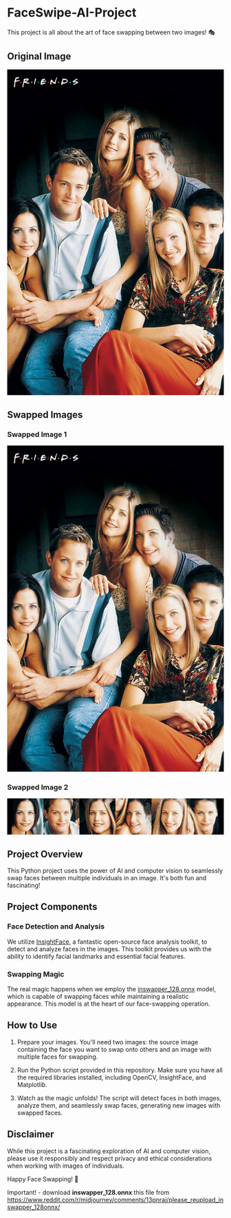 # FaceSwipe-AI-Project

This project is all about the art of face swapping between two images! 🎭

## Original Image
![Original Image](origin.jpeg)

## Swapped Images
### Swapped Image 1
![Swapped Image](t1_swapped.jpg)

### Swapped Image 2
![Swapped Image 2](t1_swapped2.jpg)

## Project Overview

This Python project uses the power of AI and computer vision to seamlessly swap faces between multiple individuals in an image. It's both fun and fascinating!

## Project Components

### Face Detection and Analysis

We utilize [InsightFace](https://github.com/deepinsight/insightface), a fantastic open-source face analysis toolkit, to detect and analyze faces in the images. This toolkit provides us with the ability to identify facial landmarks and essential facial features.

### Swapping Magic

The real magic happens when we employ the [inswapper_128.onnx](https://github.com/deepinsight/insightface/blob/master/recognition/insightface/app/inswapper_128.onnx) model, which is capable of swapping faces while maintaining a realistic appearance. This model is at the heart of our face-swapping operation.

## How to Use

1. Prepare your images. You'll need two images: the source image containing the face you want to swap onto others and an image with multiple faces for swapping.

2. Run the Python script provided in this repository. Make sure you have all the required libraries installed, including OpenCV, InsightFace, and Matplotlib.

3. Watch as the magic unfolds! The script will detect faces in both images, analyze them, and seamlessly swap faces, generating new images with swapped faces.

## Disclaimer

While this project is a fascinating exploration of AI and computer vision, please use it responsibly and respect privacy and ethical considerations when working with images of individuals.

Happy Face Swapping! 🌟

Important! - download **inswapper_128.onnx** this file from https://www.reddit.com/r/midjourney/comments/13pnraj/please_reupload_inswapper_128onnx/